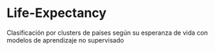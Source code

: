 # Life-Expectancy
Clasificación por clusters de países según su  esperanza de vida con modelos de aprendizaje no supervisado
